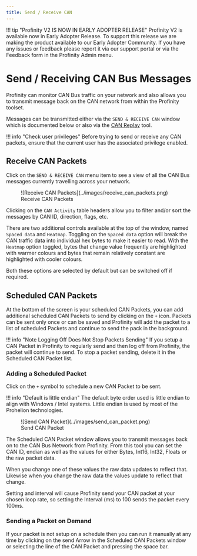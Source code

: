 ```yaml
---
title: Send / Receive CAN
---
```


!!! tip "Profinity V2 IS NOW IN EARLY ADOPTER RELEASE"
    Profinity V2 is available now in Early Adopter Release.  To support this release we are making the product available to our Early Adopter Community.  If you have any issues or feedback please report it via our support portal or via the Feedback form in the Profinity Admin menu.

# Send / Receiving CAN Bus Messages

Profinity can monitor CAN Bus traffic on your network and also allows you to transmit message back on the CAN network from within the Profinity toolset.

Messages can be transmitted either via the `SEND & RECEIVE CAN` window which is documented below or also via the [CAN Replay](Logging_Replaying_CAN_Bus_Messages.md) tool.

!!! info "Check user privileges"
    Before trying to send or receive any CAN packets, ensure that the current user has the associated privilege enabled.</p>

## Receive CAN Packets

Click on the `SEND & RECEIVE CAN` menu item to see a view of all the CAN Bus messages currently travelling across your network.

<figure markdown>
![Receive CAN Packets](../images/receive_can_packets.png)
<figcaption>Receive CAN Packets</figcaption>
</figure>

Clicking on the `CAN Activity` table headers allow you to filter and/or sort the messages by CAN ID, direction, flags, etc. <!-- and change various other settings like the Endian representation of the message (Big Endian vs Little Endian) and exclude local traffic (traffic from Profinity) if the adapter supports that (not all adapters support local filtering). -->

There are two additional controls available at the top of the window, named `Spaced data` and `Heatmap`. Toggling on the `Spaced data` option will break the CAN traffic data into individual hex bytes to make it easier to read. With the `Heatmap` option toggled, bytes that change value frequently are highlighted with warmer colours and bytes that remain relatively constant are highlighted with 
cooler colours. 

Both these options are selected by default but can be switched off if required.

## Scheduled CAN Packets

At the bottom of the screen is your scheduled CAN Packets, you can add additional scheduled CAN Packets to send by clicking on the `+` icon.  Packets can be sent only once or can be saved and Profinity will add the packet to a list of scheduled Packets and continue to send the pack in the background.

!!! info "Note Logging Off Does Not Stop Packets Sending"
    If you setup a CAN Packet in Profinity to regularly send and then log off from Profinity, the packet will continue to send.  To stop a packet sending, delete it in the Scheduled CAN Packet list.

### Adding a Scheduled Packet

Click on the `+` symbol to schedule a new CAN Packet to be sent.

!!! info "Default is little endian"
    The default byte order used is little endian to align with Windows / Intel systems.  Little endian is used by most of the Prohelion technologies.

<figure markdown>
![Send CAN Packet](../images/send_can_packet.png)
<figcaption>Send CAN Packet</figcaption>
</figure>

The Scheduled CAN Packet window allows you to transmit messages back on to the CAN Bus Network from Profinity. From this tool you can set the CAN ID, endian as well as the values for either Bytes, Int16, Int32, Floats or the raw packet data.

When you change one of these values the raw data updates to reflect that.  Likewise when you change the raw data the values update to reflect that change.

Setting and interval will cause Profinity send your CAN packet at your chosen loop rate, so setting the Interval (ms) to 100 sends the packet every 100ms.

### Sending a Packet on Demand

If your packet is not setup on a schedule then you can run it manually at any time by clicking on the send Arrow in the Scheduled CAN Packets window or selecting the line of the CAN Packet and pressing the space bar.